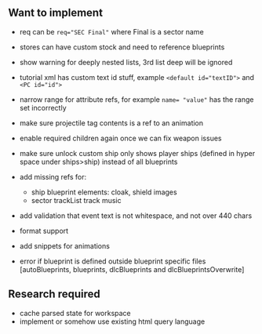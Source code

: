 ## Want to implement

- req can be `req="SEC Final"` where Final is a sector name
- stores can have custom stock and need to reference blueprints
- show warning for deeply nested lists, 3rd list deep will be ignored
- tutorial xml has custom text id stuff, example `<default id="textID">` and `<PC id="id">`


- narrow range for attribute refs, for example `name= "value"` has the range set incorrectly
- make sure projectile tag contents is a ref to an animation
- enable required children again once we can fix weapon issues
- make sure unlock custom ship only shows player ships (defined in hyper space
  under ships>ship) instead of all blueprints
- add missing refs for:
    - ship blueprint elements: cloak, shield images
    - sector trackList track music
- add validation that event text is not whitespace, and not over 440 chars
- format support
- add snippets for animations
- error if blueprint is defined outside blueprint specific
  files [autoBlueprints, blueprints, dlcBlueprints and dlcBlueprintsOverwrite]

## Research required

- cache parsed state for workspace
- implement or somehow use existing html query language
